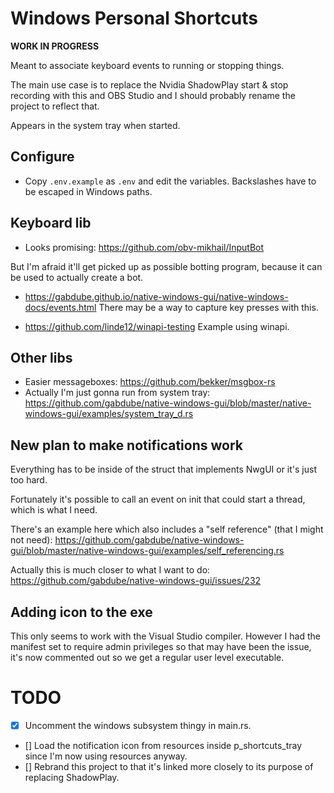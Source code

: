 # Windows Personal Shortcuts
**WORK IN PROGRESS**

Meant to associate keyboard events to running or stopping things.

The main use case is to replace the Nvidia ShadowPlay start & stop recording with this and OBS Studio and I should probably rename the project to reflect that.

Appears in the system tray when started.

## Configure
- Copy `.env.example` as `.env` and edit the variables. Backslashes have to be escaped in Windows paths.

## Keyboard lib
- Looks promising: https://github.com/obv-mikhail/InputBot

But I'm afraid it'll get picked up as possible botting program, because it can be used to actually create a bot.

- https://gabdube.github.io/native-windows-gui/native-windows-docs/events.html
There may be a way to capture key presses with this.

- https://github.com/linde12/winapi-testing
Example using winapi.

## Other libs
- Easier messageboxes: https://github.com/bekker/msgbox-rs
- Actually I'm just gonna run from system tray: https://github.com/gabdube/native-windows-gui/blob/master/native-windows-gui/examples/system_tray_d.rs

## New plan to make notifications work
Everything has to be inside of the struct that implements NwgUI or it's just too hard.

Fortunately it's possible to call an event on init that could start a thread, which is what I need.

There's an example here which also includes a "self reference" (that I might not need): https://github.com/gabdube/native-windows-gui/blob/master/native-windows-gui/examples/self_referencing.rs

Actually this is much closer to what I want to do: 
https://github.com/gabdube/native-windows-gui/issues/232

## Adding icon to the exe
This only seems to work with the Visual Studio compiler. However I had the manifest set to require admin privileges so that may have been the issue, it's now commented out so we get a regular user level executable.

# TODO
- [x] Uncomment the windows subsystem thingy in main.rs.
- [] Load the notification icon from resources inside p_shortcuts_tray since I'm now using resources anyway.
- [] Rebrand this project to that it's linked more closely to its purpose of replacing ShadowPlay.